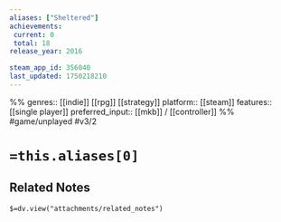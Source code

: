 ```yaml
---
aliases: ["Sheltered"]
achievements:
 current: 0
 total: 18
release_year: 2016

steam_app_id: 356040
last_updated: 1750218210
---
```

%%
genres:: [[indie]] [[rpg]] [[strategy]]
platform:: [[steam]]
features:: [[single player]]
preferred_input:: [[mkb]] / [[controller]]
%%
#game/unplayed
#v3/2

# `=this.aliases[0]`
## Related Notes
`$=dv.view("attachments/related_notes")`